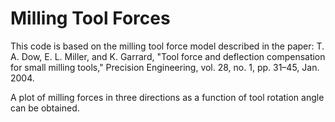 # Milling Tool Forces

This code is based on the milling tool force model described in the paper:
T. A. Dow, E. L. Miller, and K. Garrard, "Tool force and deflection compensation for small milling tools," Precision Engineering, vol. 28, no. 1, pp. 31–45, Jan. 2004.

A plot of milling forces in three directions as a function of tool rotation angle can be obtained.
